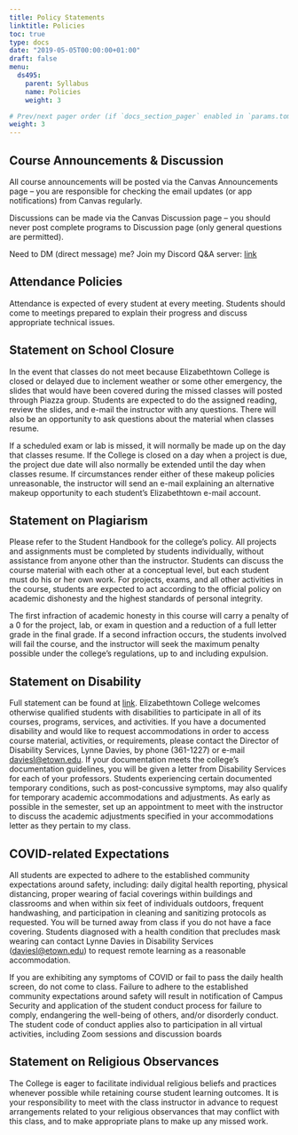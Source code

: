 ```yaml
---
title: Policy Statements
linktitle: Policies
toc: true
type: docs
date: "2019-05-05T00:00:00+01:00"
draft: false
menu:
  ds495:
    parent: Syllabus
    name: Policies
    weight: 3

# Prev/next pager order (if `docs_section_pager` enabled in `params.toml`)
weight: 3
---
```


## Course Announcements & Discussion

All course announcements will be posted via the Canvas Announcements page – you are responsible for checking the email updates (or app notifications) from Canvas regularly.

Discussions can be made via the Canvas Discussion page – you should never post complete programs to Discussion page (only general questions are permitted).

Need to DM (direct message) me? Join my Discord Q&A server: [link](https://discord.gg/32KEYEn)

## Attendance Policies

Attendance is expected of every student at every meeting. Students should come to meetings prepared to explain their progress and discuss appropriate technical issues.

## Statement on School Closure

In the event that classes do not meet because Elizabethtown College is closed or delayed due to inclement weather or some other emergency, the slides that would have been covered during the missed classes will posted through Piazza group.  Students are expected to do the assigned reading, review the slides, and e-mail the instructor with any questions.  There will also be an opportunity to ask questions about the material when classes resume.

If a scheduled exam or lab is missed, it will normally be made up on the day that classes resume.  If the College is closed on a day when a project is due, the project due date will also normally be extended until the day when classes resume.  If circumstances render either of these makeup policies unreasonable, the instructor will send an e-mail explaining an alternative makeup opportunity to each student’s Elizabethtown e-mail account.

## Statement on Plagiarism

Please refer to the Student Handbook for the college’s policy.  All projects and assignments must be completed by students individually, without assistance from anyone other than the instructor.  Students can discuss the course material with each other at a conceptual level, but each student must do his or her own work.  For projects, exams, and all other activities in the course, students are expected to act according to the official policy on academic dishonesty and the highest standards of personal integrity.

The first infraction of academic honesty in this course will carry a penalty of a 0 for the project, lab, or exam in question and a reduction of a full letter grade in the final grade.  If a second infraction occurs, the students involved will fail the course, and the instructor will seek the maximum penalty possible under the college’s regulations, up to and including expulsion.

## Statement on Disability

Full statement can be found at [link](https://elizabethtown-my.sharepoint.com/:w:/g/personal/ouimetc_etown_edu/EfZ-QooKt_VPjgwsWJz230wB3Rb6CIHsPvE0xuqWCpr-UA?e=4%3acZzjpW&at=9). Elizabethtown College welcomes otherwise qualified students with disabilities to participate in all of its courses, programs, services, and activities. If you have a documented disability and would like to request accommodations in order to access course material, activities, or requirements, please contact the Director of Disability Services, Lynne Davies, by phone (361-1227) or e-mail daviesl@etown.edu. If your documentation meets the college’s documentation guidelines, you will be given a letter from Disability Services for each of your professors.  Students experiencing certain documented temporary conditions, such as post-concussive symptoms, may also qualify for temporary academic accommodations and adjustments. As early as possible in the semester, set up an appointment to meet with the instructor to discuss the academic adjustments specified in your accommodations letter as they pertain to my class.

## COVID-related Expectations

All students are expected to adhere to the established community expectations around safety, including: daily digital health reporting, physical distancing, proper wearing of facial coverings within buildings and classrooms and when within six feet of individuals outdoors, frequent handwashing, and participation in cleaning and sanitizing protocols as requested. You will be turned away from class if you do not have a face covering. Students diagnosed with a health condition that precludes mask wearing can contact Lynne Davies in Disability Services (daviesl@etown.edu) to request remote learning as a reasonable accommodation.

If you are exhibiting any symptoms of COVID or fail to pass the daily health screen, do not come to class.
Failure to adhere to the established community expectations around safety will result in notification of Campus Security and application of the student conduct process for failure to comply, endangering the well-being of others, and/or disorderly conduct. The student code of conduct applies also to participation in all virtual activities, including Zoom sessions and discussion boards


## Statement on Religious Observances

The College is eager to facilitate individual religious beliefs and practices whenever possible while retaining course student learning outcomes. It is your responsibility to meet with the class instructor in advance to request arrangements related to your religious observances that may conflict with this class, and to make appropriate plans to make up any missed work.
